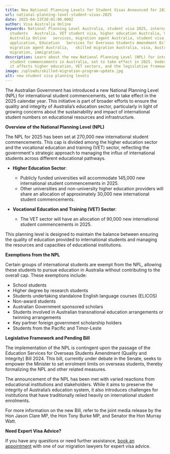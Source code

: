 ```yaml
---
title: New National Planning Levels for Student Visas Announced for 2025
url: national-planning-level-student-visas-2025
date: 2025-04-23T20:01:00.000Z
author: Visa Australia Online
keywords: National Planning Level Australia, student visa 2025, international
  students   Australia, VET student visa, higher education Australia, Visa
  Australia Online   services, migration agent Australia, student visa
  application, Education   Services for Overseas Students Amendment Bill 2024,
  migration agent Australia,   skilled migration Australia, visa, Australia,
  migration, immigration.
description: Learn about the new National Planning Level (NPL) for international
  student commencements in Australia, set to take effect in 2025. Understand how
  it affects higher education, VET sectors, and the legislative framework
image: /uploads/skilled-migration-program-update.jpg
alt: new student visa planning levels
---
```

The Australian Government has introduced a new National Planning Level (NPL) for international student commencements, set to take effect in the 2025 calendar year. This initiative is part of broader efforts to ensure the quality and integrity of Australia’s education sector, particularly in light of growing concerns about the sustainability and impact of international student numbers on educational resources and infrastructure.

**Overview of the National Planning Level (NPL)**

The NPL for 2025 has been set at 270,000 new international student commencements. This cap is divided among the higher education sector and the vocational education and training (VET) sector, reflecting the government's strategic approach to managing the influx of international students across different educational pathways.

* **Higher Education Sector**:

  *  Publicly funded universities will accommodate 145,000 new international student commencements in 2025.
  * Other universities and non-university higher education providers will share an allocation of approximately 30,000 new international student commencements.
* **Vocational Education and Training (VET) Sector**:

  *   The VET sector will have an allocation of 90,000 new international student commencements in 2025.

This planning level is designed to maintain the balance between ensuring the quality of education provided to international students and managing the resources and capacities of educational institutions.

**Exemptions from the NPL**

Certain groups of international students are exempt from the NPL, allowing these students to pursue education in Australia without contributing to the overall cap. These exemptions include:

* School students
* Higher degree by research students
* Students undertaking standalone English language courses (ELICOS)
* Non-award students
* Australian Government sponsored scholars
* Students involved in Australian transnational education arrangements or twinning arrangements
* Key partner foreign government scholarship holders
* Students from the Pacific and Timor-Leste

**Legislative Framework and Pending Bill**

The implementation of the NPL is contingent upon the passage of the Education Services for Overseas Students Amendment (Quality and Integrity) Bill 2024. This bill, currently under debate in the Senate, seeks to empower the Minister to set enrolment limits on overseas students, thereby formalizing the NPL and other related measures.

The announcement of the NPL has been met with varied reactions from educational institutions and stakeholders. While it aims to preserve the integrity of Australia’s education system, it also introduces challenges for institutions that have traditionally relied heavily on international student enrolments.

For more information on the new Bill, refer to the joint media release by the Hon Jason Clare MP, the Hon Tony Burke MP, and Senator the Hon Murray Watt.

**Need Expert Visa Advice?**

If you have any questions or need further assistance, [book an appointment](https://www.visaaustralia.online/book-consultation.html) with one of our migration lawyers for expert visa advice.
